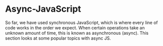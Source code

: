 # Async-JavaScript
 So far, we have used synchronous JavaScript, which is where every line of code works in the order we expect. When certain operations take an unknown amount of time, this is known as asynchronous (async). This section looks at some popular topics with async JS.

